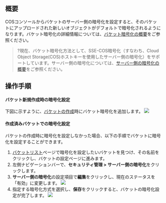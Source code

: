 ## 概要

COSコンソールからバケットのサーバー側の暗号化を設定すると、そのバケットにアップロードされた新しいオブジェクトがデフォルトで暗号化されるようになります。バケット暗号化の詳細情報については、[バケット暗号化の概要](https://intl.cloud.tencent.com/document/product/436/33457)をご参照ください。

>?現在、バケット暗号化方法として、SSE-COS暗号化（すなわち、Cloud Object Storage(COS)ホストキーを使用したサーバー側の暗号化）をサポートしています。サーバー側の暗号化については、[サーバー側の暗号化の概要](https://intl.cloud.tencent.com/document/product/436/18145)をご参照ください。
>


## 操作手順

#### バケット新規作成時の暗号化設定

下図に示すように、[バケットの作成](https://intl.cloud.tencent.com/document/product/436/13309)時にバケット暗号化を追加します。
![](https://main.qcloudimg.com/raw/cc4f781f6ffa98b3786e52cf84d5c8d4.png)


#### 作成済みバケットでの暗号化設定

バケットの作成時に暗号化を設定しなかった場合、以下の手順でバケットに暗号化を設定することができます。

1. [バケットリスト](https://console.cloud.tencent.com/cos5/bucket)ページで暗号化を設定したいバケットを見つけ、その名前をクリックし、バケットの設定ページに進みます。
2. 左側ナビゲーションバーで、**セキュリティ管理 > サーバー側の暗号化**をクリックします。
3. **サーバー側の暗号化**の設定項目で**編集**をクリックし、現在のステータスを「有効」に変更します。
![](https://main.qcloudimg.com/raw/e2863ba89860f15464870ac198b5335f.png)
4. 指定する暗号化方式を選択し、**保存**をクリックすると、バケットの暗号化設定が完了します。
![](https://main.qcloudimg.com/raw/524717e180e357eb74fa8be0b42a51a3.png)

